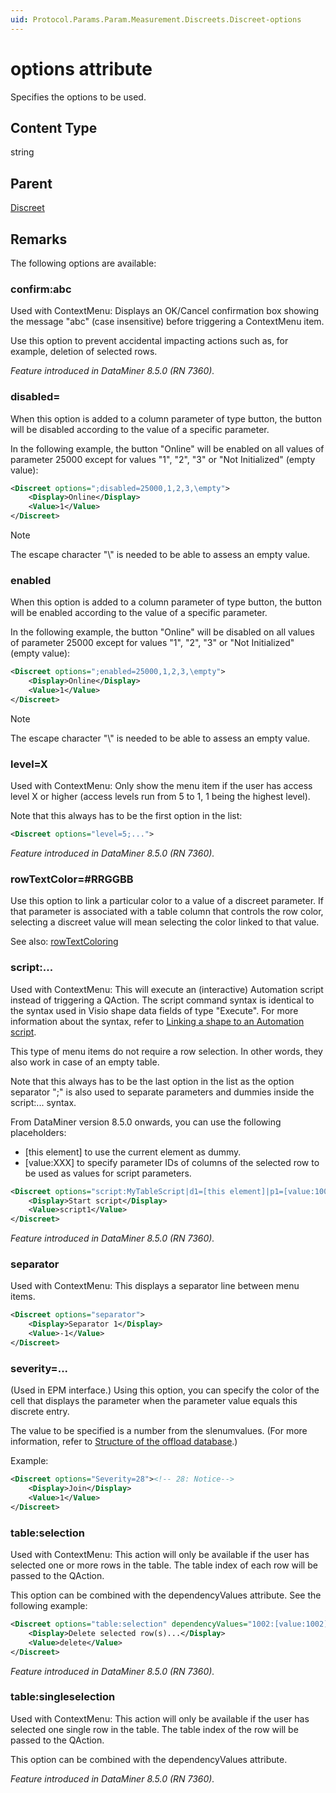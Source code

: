 ```yaml
---
uid: Protocol.Params.Param.Measurement.Discreets.Discreet-options
---
```


# options attribute

Specifies the options to be used.

## Content Type

string

## Parent

[Discreet](xref:Protocol.Params.Param.Measurement.Discreets.Discreet)

## Remarks

The following options are available:

### confirm:abc

Used with ContextMenu: Displays an OK/Cancel confirmation box showing the message "abc" (case insensitive) before triggering a ContextMenu item.

Use this option to prevent accidental impacting actions such as, for example, deletion of selected rows.

*Feature introduced in DataMiner 8.5.0 (RN 7360).*

### disabled=

When this option is added to a column parameter of type button, the button will be disabled according to the value of a specific parameter.

In the following example, the button "Online" will be enabled on all values of parameter 25000 except for values "1", "2", "3" or "Not Initialized" (empty value):

```xml
<Discreet options=";disabled=25000,1,2,3,\empty">
    <Display>Online</Display>
    <Value>1</Value>
</Discreet>
```

> [!NOTE]
> The escape character "\\" is needed to be able to assess an empty value.

### enabled

When this option is added to a column parameter of type button, the button will be enabled according to the value of a specific parameter.

In the following example, the button "Online" will be disabled on all values of parameter 25000 except for values "1", "2", "3" or "Not Initialized" (empty value):

```xml
<Discreet options=";enabled=25000,1,2,3,\empty">
    <Display>Online</Display>
    <Value>1</Value>
</Discreet>
```

> [!NOTE]
> The escape character "\\" is needed to be able to assess an empty value.

### level=X

Used with ContextMenu: Only show the menu item if the user has access level X or higher (access levels run from 5 to 1, 1 being the highest level).

Note that this always has to be the first option in the list:

```xml
<Discreet options="level=5;...">
```

*Feature introduced in DataMiner 8.5.0 (RN 7360).*

### rowTextColor=#RRGGBB

Use this option to link a particular color to a value of a discreet parameter. If that parameter is associated with a table column that controls the row color, selecting a discreet value will mean selecting the color linked to that value.

See also: [rowTextColoring](xref:ColumnOptionOptionsOverview#rowtextcoloring)

### script:...

Used with ContextMenu: This will execute an (interactive) Automation script instead of triggering a QAction. The script command syntax is identical to the syntax used in Visio shape data fields of type "Execute". For more information about the syntax, refer to [Linking a shape to an Automation script](xref:Linking_a_shape_to_an_Automation_script).

This type of menu items do not require a row selection. In other words, they also work in case of an empty table.

Note that this always has to be the last option in the list as the option separator ";" is also used to separate parameters and dummies inside the script:... syntax.

From DataMiner version 8.5.0 onwards, you can use the following placeholders:

- [this element] to use the current element as dummy.
- [value:XXX] to specify parameter IDs of columns of the selected row to be used as values for script parameters.

```xml
<Discreet options="script:MyTableScript|d1=[this element]|p1=[value:1001];p2=[value:1002]|||NoConfirmation">
    <Display>Start script</Display>
    <Value>script1</Value>
</Discreet>
```

*Feature introduced in DataMiner 8.5.0 (RN 7360).*

### separator

Used with ContextMenu: This displays a separator line between menu items.

```xml
<Discreet options="separator">
	<Display>Separator 1</Display>
	<Value>-1</Value>
</Discreet>
```

### severity=...

(Used in EPM interface.) Using this option, you can specify the color of the cell that displays the parameter when the parameter value equals this discrete entry.

The value to be specified is a number from the slenumvalues. (For more information, refer to [Structure of the offload database](xref:Structure_of_the_offload_database).)

Example:

```xml
<Discreet options="Severity=28"><!-- 28: Notice-->
    <Display>Join</Display>
    <Value>1</Value>
</Discreet>
```

### table:selection

Used with ContextMenu: This action will only be available if the user has selected one or more rows in the table. The table index of each row will be passed to the QAction.

This option can be combined with the dependencyValues attribute. See the following example:

```xml
<Discreet options="table:selection" dependencyValues="1002:[value:1002];1003:[value:1003]">
	<Display>Delete selected row(s)...</Display>
	<Value>delete</Value>
</Discreet>
```

*Feature introduced in DataMiner 8.5.0 (RN 7360).*

### table:singleselection

Used with ContextMenu: This action will only be available if the user has selected one single row in the table.
The table index of the row will be passed to the QAction.

This option can be combined with the dependencyValues attribute.

*Feature introduced in DataMiner 8.5.0 (RN 7360).*
